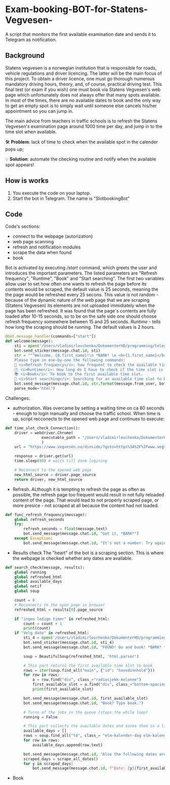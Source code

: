 # Exam-booking-BOT-for-Statens-Vegvesen-
A script that monitors the first available examination date and sends it to Telegram  as notification.

## Background
Statens vegvesen is a norwegian institution that is responsible for roads, vehicle regulations and driver licencing. The latter will be the main focus of this project.
To obtain a driver licence, one must go thorough numerous mandatory driving hours, theory, and, of course, practical driving test. This final test (or exam if you wish) one must book via Statens Vegvesen's web page which unfortunately does not always offer that many spots available. In most of the times, there are no available dates to book and the only way to get an empty spot is to simply wait until someone else cancels his/her appointment so you can jump in.

The main advice from teachers in traffic schools is to refresh the Statens Vegvesen's examination page around 1000 time per day, and jump in to the time slot when available.  

🛠 **Problem**: lack of time to check when the available spot in the calender pops up;

💡 **Solution**: automate the checking routine and notify when the available spot appears!

## How is works

1. You execute the code on your laptop.
2. Start the bot in Telegram. The name is "SlotbookingBot"

## Code

Code's sections:
- connect to the webpage (autorization)
- web page scanning
- refresh and notification modules
- scrape the data when found
- book

Bot is activated by executing */start* command, which greets the user and introduces the important parameters. The listed parameters are "Refresh frequency", "Runtime", "Book" and "Start searching". The first two variables allow user to set how often one wants to refresh the page before its contents would be scraped, the default value is 25 seconds, meaning the the page would be refreshed every 25 secons. This value is not random - because of the dynamic nature of the web page that we are scraping (Statens Vegvesen) its elements are not uploaded immidiately when the page has been refreshed. It was found that the page´s contents are fully loaded after 10-15 seconds, so to be on the safe side one should choose refresh frequency somewhere between 15 and 25 seconds. *Runtime* - tells how long the scraping should be running. The default values is 2 hours. 

```Python
@bot.message_handler(commands=["start"])
def welcome(message):
    sti = open('/Users/vladimirlevchenko/DokumenterHD/programming/telegram_bot/static/welcome.webp', 'rb')
    bot.send_sticker(message.chat.id, sti)
    str = """Welcome, {0.first_name}!\n *BARK* \n <b>{1.first_name}</b> is here to book a time slot for you at Statens Vegvesen.\n
    Please type in one-by-one the following commands:
    🏁 <i>Refresh frequency</i>: how frequent to check the available time. Type in a number which corresponds to seconds. Default is 25 seconds.
    🕐 <i>Runtime</i>: How long do I have to check if the time slot is available. Specify number of hours (Default value is 2 hours).
    📚 <i>Book</i>: To book to the first available time slot.
    🚗 <i>Start searching</i>: Searching for an available time slot to book. Will send a message when I am done"""
    bot.send_message(message.chat.id, str.format(message.from_user, bot.get_me()),
    parse_mode="html")
```

Challenges:
- authorization. Was overcame by setting a waiting time on ca 80 seconds - enough to login manually and choose the traffic school. When time is up, script recconects to the opened web page and continues to execute:

```Python
def time_slot_check_Connection():
    driver = webdriver.Chrome(
                executable_path = "/Users/vladimirlevchenko/DokumenterHD/programming/telegram_bot/chromedriver_2"
                )
    url = "https://www.vegvesen.no/dinside/?goto=https%3A%2F%2Fwww.vegvesen.no%2Fdinside%2Fdittforerkort%2Ftimebestilling%2F"

    response = driver.get(url)
    time.sleep(80) # waits till done logining

    # Reconnect to the opened web page
    new_html_source = driver.page_source
    return driver, new_html_source
```
- Refresh. ALthough it is tempting to refresh the page as often as possible, the refresh page too frequent would result in not fully reloaded content of the page. That would lead to not properly scraped page, or more presice - not scraped at all because the content had not loaded. 

```Python
def func_refresh_frequency(message):
    global refresh_seconds
    try:
        refresh_seconds = float(message.text)
        bot.send_message(message.chat.id, "Got it, *BARK*")
    except Exception:
        bot.send_message(message.chat.id, "It's not a number. Try again, *BARK*")
```

- Results check
The "heart" of the bot is a scraping section. This is where the webpage is checked whether any dates are available.

```Python
def search_check(message, results):
    global running
    global refreshed_html
    global available_days
    global notif
    global soup

    count = 0
    # Reconnects to the open page in browser
    refreshed_html = results[0].page_source

    if "ingen ledige timer" in refreshed_html:
        count = count + 1
        print(count)
    if "Velg dato" in refreshed_html:
        sti_4 = open('/Users/vladimirlevchenko/DokumenterHD/programming/telegram_bot/static/found.webp', 'rb')
        bot.send_sticker(message.chat.id, sti_4)
        bot.send_message(message.chat.id, "FOUND! Go and book! *BARK* *BARK*")

        soup = BeautifulSoup(refreshed_html, 'html.parser')

        # This part returns the first available time slot to book
        rows = iter(soup.find_all("main", {"id": "hovedinnhold"}))
        for row in rows:
            a = row.find("div", class_="radiosjekk-kolonne")
            first_available_slot = a.find("div", class_="bottom-spacing-medium").text
            print(first_available_slot)

        bot.send_message(message.chat.id, first_available_slot)
        bot.send_message(message.chat.id, "Book? Type book.")

        # Turns of the jobs in the queue (stops the while loop)
        running = False

        # This part collects the available dates and saves them in a list
        available_days = []
        rows = soup.find_all("td", class_= "elm-kalender-dag elm-kalender-dag-velgbar")
        for row in rows:
            available_days.append(row.text)

        bot.send_message(message.chat.id, "Also the following dates are available:")
        scraped_days = scrape_all_dates()
        for y in scraped_days:
            bot.send_message(message.chat.id, f"Date: {y}{first_available_slot[-17:-9]}\nTime:{scraped_days[y]}")
```

- Book
